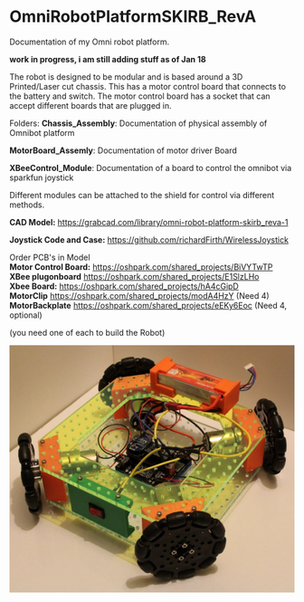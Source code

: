 # OmniRobotPlatformSKIRB_RevA  
Documentation of my Omni robot platform.

**work in progress, i am still adding stuff as of Jan 18**

The robot is designed to be modular and is based around a 3D Printed/Laser cut chassis.
This has a motor control board that connects to the battery and switch.
The motor control board has a socket that can accept different boards that are plugged in.

Folders:
**Chassis_Assembly**: Documentation of physical assembly of Omnibot platform


**MotorBoard_Assemly**: Documentation of motor driver Board

**XBeeControl_Module**: Documentation of a board to control the omnibot via sparkfun joystick


Different modules can be attached to the shield for control via different methods.  

**CAD Model:**  https://grabcad.com/library/omni-robot-platform-skirb_reva-1  

**Joystick Code and Case:** https://github.com/richardFirth/WirelessJoystick  

Order PCB's in Model  
**Motor Control Board:** https://oshpark.com/shared_projects/BiVYTwTP  
**XBee plugonboard** https://oshpark.com/shared_projects/E1SlzLHo  
**Xbee Board:** https://oshpark.com/shared_projects/hA4cGipD  
**MotorClip** https://oshpark.com/shared_projects/modA4HzY (Need 4)  
**MotorBackplate** https://oshpark.com/shared_projects/eEKy6Eoc (Need 4, optional)

(you need one of each to build the Robot)  

![Screenshot](OmniBotPhoto.png)  
